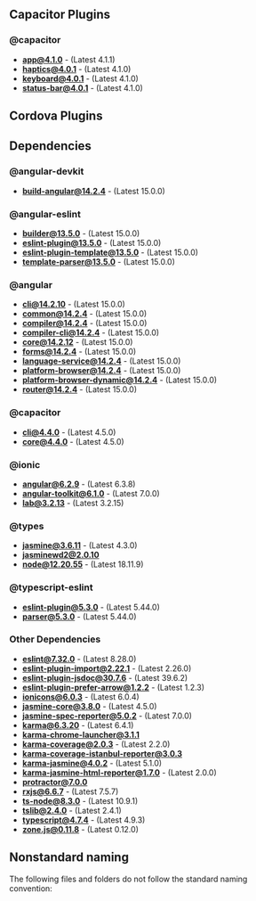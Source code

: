 ## Capacitor Plugins

### @capacitor
- **app@4.1.0** - (Latest 4.1.1)
- **haptics@4.0.1** - (Latest 4.1.0)
- **keyboard@4.0.1** - (Latest 4.1.0)
- **status-bar@4.0.1** - (Latest 4.1.0)
## Cordova Plugins

## Dependencies

### @angular-devkit
- **build-angular@14.2.4** - (Latest 15.0.0)
### @angular-eslint
- **builder@13.5.0** - (Latest 15.0.0)
- **eslint-plugin@13.5.0** - (Latest 15.0.0)
- **eslint-plugin-template@13.5.0** - (Latest 15.0.0)
- **template-parser@13.5.0** - (Latest 15.0.0)
### @angular
- **cli@14.2.10** - (Latest 15.0.0)
- **common@14.2.4** - (Latest 15.0.0)
- **compiler@14.2.4** - (Latest 15.0.0)
- **compiler-cli@14.2.4** - (Latest 15.0.0)
- **core@14.2.12** - (Latest 15.0.0)
- **forms@14.2.4** - (Latest 15.0.0)
- **language-service@14.2.4** - (Latest 15.0.0)
- **platform-browser@14.2.4** - (Latest 15.0.0)
- **platform-browser-dynamic@14.2.4** - (Latest 15.0.0)
- **router@14.2.4** - (Latest 15.0.0)
### @capacitor
- **cli@4.4.0** - (Latest 4.5.0)
- **core@4.4.0** - (Latest 4.5.0)
### @ionic
- **angular@6.2.9** - (Latest 6.3.8)
- **angular-toolkit@6.1.0** - (Latest 7.0.0)
- **lab@3.2.13** - (Latest 3.2.15)
### @types
- **jasmine@3.6.11** - (Latest 4.3.0)
- **jasminewd2@2.0.10**
- **node@12.20.55** - (Latest 18.11.9)
### @typescript-eslint
- **eslint-plugin@5.3.0** - (Latest 5.44.0)
- **parser@5.3.0** - (Latest 5.44.0)
### Other Dependencies
- **eslint@7.32.0** - (Latest 8.28.0)
- **eslint-plugin-import@2.22.1** - (Latest 2.26.0)
- **eslint-plugin-jsdoc@30.7.6** - (Latest 39.6.2)
- **eslint-plugin-prefer-arrow@1.2.2** - (Latest 1.2.3)
- **ionicons@6.0.3** - (Latest 6.0.4)
- **jasmine-core@3.8.0** - (Latest 4.5.0)
- **jasmine-spec-reporter@5.0.2** - (Latest 7.0.0)
- **karma@6.3.20** - (Latest 6.4.1)
- **karma-chrome-launcher@3.1.1**
- **karma-coverage@2.0.3** - (Latest 2.2.0)
- **karma-coverage-istanbul-reporter@3.0.3**
- **karma-jasmine@4.0.2** - (Latest 5.1.0)
- **karma-jasmine-html-reporter@1.7.0** - (Latest 2.0.0)
- **protractor@7.0.0**
- **rxjs@6.6.7** - (Latest 7.5.7)
- **ts-node@8.3.0** - (Latest 10.9.1)
- **tslib@2.4.0** - (Latest 2.4.1)
- **typescript@4.7.4** - (Latest 4.9.3)
- **zone.js@0.11.8** - (Latest 0.12.0)


## Nonstandard naming
The following files and folders do not follow the standard naming convention:

